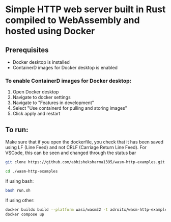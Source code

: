 # Simple HTTP web server built in Rust compiled to WebAssembly and hosted using Docker

## Prerequisites
- Docker desktop is installed
- ContainerD images for Docker desktop is enabled

### To enable ContainerD images for Docker desktop:
1. Open Docker desktop
2. Navigate to docker settings
3. Navigate to "Features in development"
4. Select "Use containerd for pulling and storing images"
5. Click apply and restart

## To run:
Make sure that if you open the dockerfile, you check that it has been saved using LF (Line Feed) and not CRLF (Carriage Return Line Feed). For VSCode, this can be seen and changed through the status bar

```bash
git clone https://github.com/abhisheksharma1395/wasm-http-examples.git

cd ./wasm-http-examples
```


If using bash: 
```bash
bash run.sh
```

If using other:
```bash
docker buildx build --platform wasi/wasm32 -t adroitx/wasm-http-examples.
docker compose up
```



